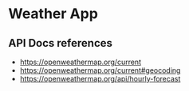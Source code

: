 # Weather App

## API Docs references

- https://openweathermap.org/current
- https://openweathermap.org/current#geocoding
- https://openweathermap.org/api/hourly-forecast
